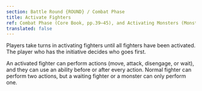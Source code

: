 ```yaml
---
section: Battle Round {ROUND} / Combat Phase
title: Activate Fighters
ref: Combat Phase (Core Book, pp.39–45), and Activating Monsters (Monsters & Mercenaries, p.44)
translated: false
---
```


Players take turns in activating fighters until all fighters have been activated. The player who has the initiative decides who goes first.

An activated fighter can perform actions (move, attack, disengage, or wait), and they can use an ability before or after every action. Normal fighter can perform two actions, but a waiting fighter or a monster can only perform one.
